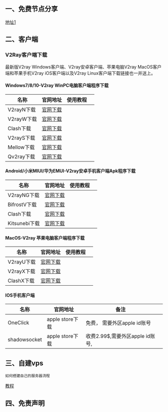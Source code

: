 


## 一、免费节点分享
 [地址1](https://github.com/Pawdroid/Free-servers)

## 二、客户端
### V2Ray客户端下载
最新版V2ray Windows客户端、V2ray安卓客户端、苹果电脑V2ray MacOS客户端和苹果手机V2ray iOS客户端以及V2ray Linux客户端下载链接也一并送上。
#### Windows7/8/10-V2ray WinPC电脑客户端程序下载
|   名称  |   官网地址  |    使用教程 |     |
| --- | --- | --- | --- |
|  V2rayN下载   |  [官网下载](1111)   |     |
| V2rayW下载    | [官网下载](1111)  |     |     |
| Clash下载    |  [官网下载](1111)   |     |     |
|V2rayS下载| [官网下载](1111) | |  |
|Mellow下载| [官网下载](1111)|||
| Qv2ray下载| [官网下载](1111)||| 


#### Android/小米MIUI/华为EMUI-V2ray安卓手机客户端Apk程序下载

|   名称  |   官网地址  |    使用教程 |     |
| --- | --- | --- | --- |
|  V2rayNG下载   |  [官网下载](1111)   |     |
| BifrostV下载    | [官网下载](1111)  |     |     |
| Clash下载    |  [官网下载](1111)   |     |     |
|Kitsunebi下载| [官网下载](1111) | |  |

#### MacOS-V2ray 苹果电脑客户端程序下载
|   名称  |   官网地址  |    使用教程 |     |
| --- | --- | --- | --- |
| V2rayU下载   |  [官网下载](1111)   |     |
| V2rayX下载    | [官网下载](1111)  |     |     |
| ClashX下载    |  [官网下载](1111)   |     |     |
#### IOS手机客户端 
|   名称  |   官网地址  |    备注 |     |
| --- | --- | --- | --- |
| OneClick   | apple store下载| 免费， 需要外区apple id账号   |
| shadowsocket    | apple store下载   |   收费2.99$,需要外区apple id账号,  |     |


## 三、自建vps
    如何搭建自己的服务器流程
   [教程](./sub/self_host.md)

## 四、免责声明

